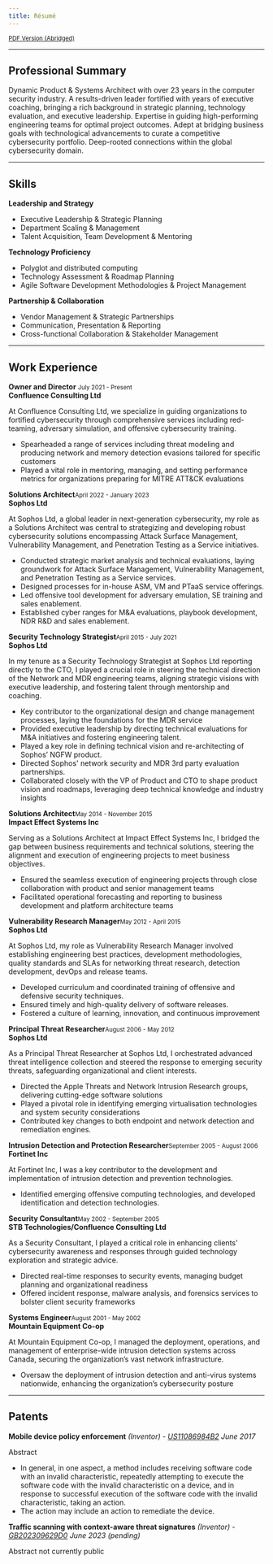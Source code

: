 ```yaml
---
title: Résumé
---
```


<div class="resume-body">

<a href="/files/MichaelShannon_Resume.pdf" download><small>PDF Version (Abridged)</small></a>

<hr/>

## Professional Summary

<div class="prosum">

Dynamic Product & Systems Architect with over 23 years in the computer security industry. A results-driven leader fortified with years of executive coaching,  bringing a rich background in strategic planning, technology evaluation, and executive leadership. Expertise in guiding high-performing engineering teams for optimal project outcomes. Adept at bridging business goals with technological advancements to curate a competitive cybersecurity portfolio. Deep-rooted connections within the global cybersecurity domain.

</div>

<hr/>

## Skills

<div class="skills">

**Leadership and Strategy**<br/>

* Executive Leadership & Strategic Planning
* Department Scaling & Management
* Talent Acquisition, Team Development & Mentoring

**Technology Proficiency**<br/>

* Polyglot and distributed computing
* Technology Assessment & Roadmap Planning
* Agile Software Development Methodologies & Project Management

**Partnership & Collaboration**<br/>

* Vendor Management & Strategic Partnerships
* Communication, Presentation & Reporting
* Cross-functional Collaboration & Stakeholder Management

</div>

<hr/>

## Work Experience

<div class="exp">

<b>Owner and Director</b> <span class="fr"><small>July 2021 - Present</small></span><br>
<b>Confluence Consulting Ltd</b>

At Confluence Consulting Ltd, we specialize in guiding organizations to fortified cybersecurity through comprehensive services including red-teaming, adversary simulation, and offensive cybersecurity training.

* Spearheaded a range of services including threat modeling and producing network and memory detection evasions tailored for specific customers
* Played a vital role in mentoring, managing, and setting performance metrics for organizations preparing for MITRE ATT&CK evaluations

<b>Solutions Architect</b><span class="fr"><small>April 2022 - January 2023</small></span><br>
<b>Sophos Ltd</b>

At Sophos Ltd, a global leader in next-generation cybersecurity, my role as a Solutions Architect was central to strategizing and developing robust cybersecurity solutions encompassing Attack Surface Management, Vulnerability Management, and Penetration Testing as a Service initiatives.

* Conducted strategic market analysis and technical evaluations, laying groundwork for Attack Surface Management, Vulnerability Management, and Penetration Testing as a Service services.
* Designed processes for in-house ASM, VM and PTaaS service offerings.
* Led offensive tool development for adversary emulation, SE training and sales enablement.
* Established cyber ranges for M&A evaluations, playbook development, NDR R&D and sales enablement.

<b>Security Technology Strategist</b><span class="fr"><small>April 2015 - July 2021</small></span><br>
<b>Sophos Ltd</b>

In my tenure as a Security Technology Strategist at Sophos Ltd reporting directly to the CTO, I played a crucial role in steering the technical direction of the Network and MDR engineering teams, aligning strategic visions with executive leadership, and fostering talent through mentorship and coaching.

* Key contributor to the organizational design and change management processes, laying the foundations for the MDR service
* Provided executive leadership by directing technical evaluations for M&A initiatives and fostering engineering talent.
* Played a key role in defining technical vision and re-architecting of Sophos’ NGFW product.
* Directed Sophos' network security and MDR 3rd party evaluation partnerships.
* Collaborated closely with the VP of Product and CTO to shape product vision and roadmaps, leveraging deep technical knowledge and industry insights

<b>Solutions Architect</b><span class="fr"><small>May 2014 - November 2015</small></span><br>
<b>Impact Effect Systems Inc</b>

Serving as a Solutions Architect at Impact Effect Systems Inc, I bridged the gap between business requirements and technical solutions, steering the alignment and execution of engineering projects to meet business objectives.

* Ensured the seamless execution of engineering projects through close collaboration with product and senior management teams
* Facilitated operational forecasting and reporting to business development and platform architecture teams

<b>Vulnerability Research Manager</b><span class="fr"><small>May 2012 - April 2015</small></span><br>
<b>Sophos Ltd</b>

At Sophos Ltd, my role as Vulnerability Research Manager involved establishing engineering best practices, development methodologies, quality standards and SLAs for networking threat research, detection development, devOps and release teams.  

* Developed curriculum and coordinated training of offensive and defensive security techniques.
* Ensured timely and high-quality delivery of software releases.
* Fostered a culture of learning, innovation, and continuous improvement

<b>Principal Threat Researcher</b><span class="fr"><small>August 2006 - May 2012</small></span><br>
<b>Sophos Ltd</b>

As a Principal Threat Researcher at Sophos Ltd, I orchestrated advanced threat intelligence collection and steered the response to emerging security threats, safeguarding organizational and client interests.

* Directed the Apple Threats and Network Intrusion Research groups, delivering cutting-edge software solutions
* Played a pivotal role in identifying emerging virtualisation technologies and system security considerations
* Contributed key changes to both endpoint and network detection and remediation engines.


<b>Intrusion Detection and Protection Researcher</b><span class="fr"><small>September 2005 - August 2006</small></span><br>
<b>Fortinet Inc</b>

At Fortinet Inc, I was a key contributor to the development and implementation of intrusion detection and prevention technologies.

* Identified emerging offensive computing technologies, and developed identification and detection technologies.

<b>Security Consultant</b><span class="fr"><small>May 2002 - September 2005</small></span><br>
<b>STB Technologies/Confluence Consulting Ltd</b>

As a Security Consultant, I played a critical role in enhancing clients’ cybersecurity awareness and responses through guided technology exploration and strategic advice.

* Directed real-time responses to security events, managing budget planning and organizational readiness
* Offered incident response, malware analysis, and forensics services to bolster client security frameworks

<b>Systems Engineer</b><span class="fr"><small>August 2001 - May 2002</small></span><br>
<b>Mountain Equipment Co-op</b>

At Mountain Equipment Co-op, I managed the deployment, operations, and management of enterprise-wide intrusion detection systems across Canada, securing the organization’s vast network infrastructure.

* Oversaw the deployment of intrusion detection and anti-virus systems nationwide, enhancing the organization’s cybersecurity posture

</div>

<hr>

## Patents

<div class="patents">

**<b>Mobile device policy enforcement</b>** *(Inventor)* - *<a href="https://patents.google.com/patent/US11086984B2" target="_blank">US11086984B2</a> June 2017*

Abstract<br/>
	 
- In general, in one aspect, a method includes receiving software code with an invalid characteristic, repeatedly attempting to execute the software code with the invalid characteristic on a device, and in response to successful execution of the software code with the invalid characteristic, taking an action.
- The action may include an action to remediate the device.

**<b>Traffic scanning with context-aware threat signatures</b>** *(Inventor)* - *<a href="https://patents.google.com/patent/GB202309629D0" target="_blank">GB202309629D0</a> June 2023 (pending)*

Abstract not currently public

</div> 	 
</div>
